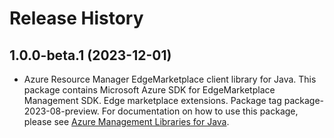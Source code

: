 # Release History

## 1.0.0-beta.1 (2023-12-01)

- Azure Resource Manager EdgeMarketplace client library for Java. This package contains Microsoft Azure SDK for EdgeMarketplace Management SDK. Edge marketplace extensions. Package tag package-2023-08-preview. For documentation on how to use this package, please see [Azure Management Libraries for Java](https://aka.ms/azsdk/java/mgmt).
